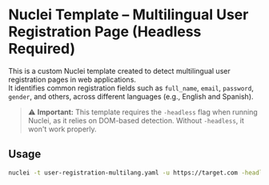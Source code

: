 # Nuclei Template – Multilingual User Registration Page (Headless Required)

This is a custom Nuclei template created to detect multilingual user registration pages in web applications.  
It identifies common registration fields such as `full_name`, `email`, `password`, `gender`, and others, across different languages (e.g., English and Spanish).

> ⚠️ **Important:** This template requires the `-headless` flag when running Nuclei, as it relies on DOM-based detection. Without `-headless`, it won't work properly.

## Usage

```bash
nuclei -t user-registration-multilang.yaml -u https://target.com -headless
```
